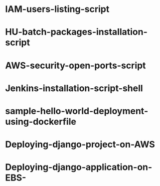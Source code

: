 # IAM-users-listing-script
# HU-batch-packages-installation-script
# AWS-security-open-ports-script
# Jenkins-installation-script-shell
# sample-hello-world-deployment-using-dockerfile
# Deploying-django-project-on-AWS
# Deploying-django-application-on-EBS-
